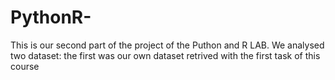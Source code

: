 # PythonR-
This is our second part of the project of the Puthon and R LAB. 
We analysed two dataset: the first was our own dataset retrived with the first task of this course
